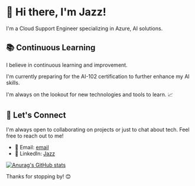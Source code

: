 # 👋 Hi there, I'm Jazz! 

I'm a Cloud Support Engineer specializing in Azure, AI solutions.

## 📚 Continuous Learning

I believe in continuous learning and improvement. 

I'm currently preparing for the AI-102 certification to further enhance my AI skills. 

I'm always on the lookout for new technologies and tools to learn. 📈

## 🤝 Let's Connect

I'm always open to collaborating on projects or just to chat about tech. Feel free to reach out to me!

- 📧 Email: [email](mailto:ro5112@hotmail.com)
- 💼 LinkedIn: [Jazz]([https://www.linkedin.com/in/jazz/](https://www.linkedin.com/in/kuan-chieh-lien-0105451b5/))

[![Anurag's GitHub stats](https://github-readme-stats.vercel.app/api?username=jazzpujols34)](https://github.com/anuraghazra/github-readme-stats)


Thanks for stopping by! 😊
